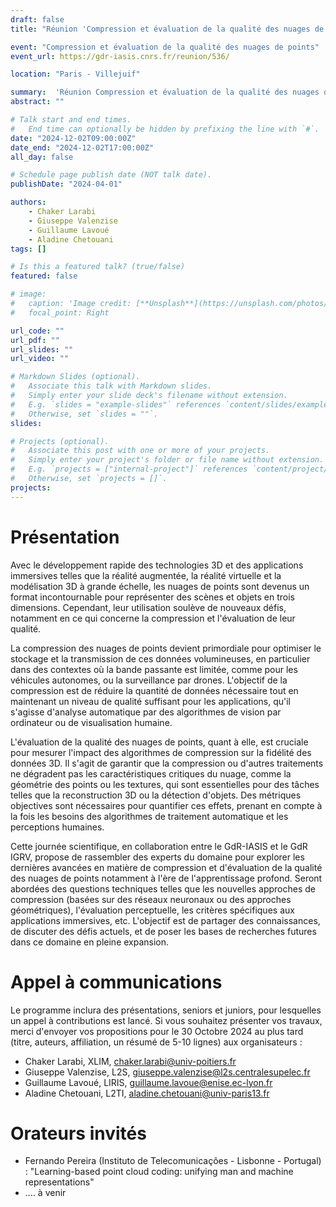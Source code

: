 ```yaml
---
draft: false
title: "Réunion 'Compression et évaluation de la qualité des nuages de points (GdR IASIS - GdR IG-RV)'"

event: "Compression et évaluation de la qualité des nuages de points"
event_url: https://gdr-iasis.cnrs.fr/reunion/536/

location: "Paris - Villejuif"

summary:  'Réunion Compression et évaluation de la qualité des nuages de points (GdR IASIS - GdR IG-RV)'
abstract: ""

# Talk start and end times.
#   End time can optionally be hidden by prefixing the line with `#`.
date: "2024-12-02T09:00:00Z"
date_end: "2024-12-02T17:00:00Z"
all_day: false

# Schedule page publish date (NOT talk date).
publishDate: "2024-04-01"

authors:
    - Chaker Larabi
    - Giuseppe Valenzise
    - Guillaume Lavoué
    - Aladine Chetouani
tags: []

# Is this a featured talk? (true/false)
featured: false

# image:
#   caption: 'Image credit: [**Unsplash**](https://unsplash.com/photos/bzdhc5b3Bxs)'
#   focal_point: Right

url_code: ""
url_pdf: ""
url_slides: ""
url_video: ""

# Markdown Slides (optional).
#   Associate this talk with Markdown slides.
#   Simply enter your slide deck's filename without extension.
#   E.g. `slides = "example-slides"` references `content/slides/example-slides.md`.
#   Otherwise, set `slides = ""`.
slides:

# Projects (optional).
#   Associate this post with one or more of your projects.
#   Simply enter your project's folder or file name without extension.
#   E.g. `projects = ["internal-project"]` references `content/project/deep-learning/index.md`.
#   Otherwise, set `projects = []`.
projects:
---
```


# Présentation
Avec le développement rapide des technologies 3D et des applications immersives telles que la réalité augmentée, la réalité virtuelle et la modélisation 3D à grande échelle, les nuages de points sont devenus un format incontournable pour représenter des scènes et objets en trois dimensions. Cependant, leur utilisation soulève de nouveaux défis, notamment en ce qui concerne la compression et l'évaluation de leur qualité.

La compression des nuages de points devient primordiale pour optimiser le stockage et la transmission de ces données volumineuses, en particulier dans des contextes où la bande passante est limitée, comme pour les véhicules autonomes, ou la surveillance par drones. L'objectif de la compression est de réduire la quantité de données nécessaire tout en maintenant un niveau de qualité suffisant pour les applications, qu'il s'agisse d'analyse automatique par des algorithmes de vision par ordinateur ou de visualisation humaine.

L'évaluation de la qualité des nuages de points, quant à elle, est cruciale pour mesurer l'impact des algorithmes de compression sur la fidélité des données 3D. Il s'agit de garantir que la compression ou d'autres traitements ne dégradent pas les caractéristiques critiques du nuage, comme la géométrie des points ou les textures, qui sont essentielles pour des tâches telles que la reconstruction 3D ou la détection d'objets. Des métriques objectives sont nécessaires pour quantifier ces effets, prenant en compte à la fois les besoins des algorithmes de traitement automatique et les perceptions humaines.

Cette journée scientifique, en collaboration entre le GdR-IASIS et le GdR IGRV, propose de rassembler des experts du domaine pour explorer les dernières avancées en matière de compression et d'évaluation de la qualité des nuages de points notamment à l'ère de l'apprentissage profond. Seront abordées des questions techniques telles que les nouvelles approches de compression (basées sur des réseaux neuronaux ou des approches géométriques), l'évaluation perceptuelle, les critères spécifiques aux applications immersives, etc. L'objectif est de partager des connaissances, de discuter des défis actuels, et de poser les bases de recherches futures dans ce domaine en pleine expansion.

# Appel à communications
Le programme inclura des présentations, seniors et juniors, pour lesquelles un appel à contributions est lancé. Si vous souhaitez présenter vos travaux, merci d'envoyer vos propositions pour le 30 Octobre 2024 au plus tard (titre, auteurs, affiliation, un résumé de 5-10 lignes) aux organisateurs :

* Chaker Larabi, XLIM, chaker.larabi@univ-poitiers.fr
* Giuseppe Valenzise, L2S, giuseppe.valenzise@l2s.centralesupelec.fr
* Guillaume Lavoué, LIRIS, guillaume.lavoue@enise.ec-lyon.fr
* Aladine Chetouani, L2TI, aladine.chetouani@univ-paris13.fr

# Orateurs invités
* Fernando Pereira (Instituto de Telecomunicações - Lisbonne - Portugal) : "Learning-based point cloud coding: unifying man and machine representations"
*  .... à venir